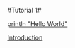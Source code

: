 #Tutorial 1#

<a href="javascript:pasteCode('println &quot;Hello World&quot;')" title="Paste this code in REPL">println "Hello World"</a>

<a href="javascript:navigateTutorial(2)">Introduction</a>
